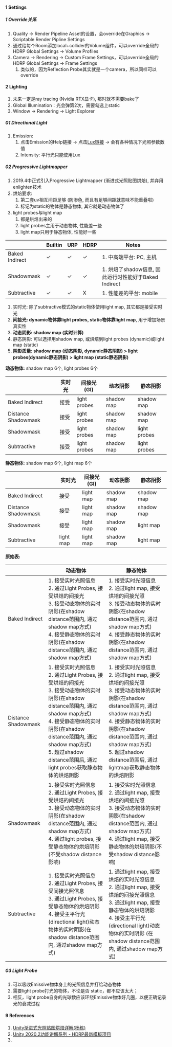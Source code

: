 



#### 1 Settings

##### 1 Override关系

1. Quality → Render Pipeline Asset的设置，会override在Graphics → Scriptable Render Pipline Settings
2. 通过给每个Room添加local+collider的Volume组件，可以override全局的HDRP Global Settings → Volume Profiles
3. Camera → Rendering → Custom Frame Settings，可以override全局的HDRP Global Settings → Frame Settings
   1. 类似的，因为Reflection Probe其实就是一个camera，所以同样可以override



#### 2 Lighting

1. 未来一定是ray tracing (Nvidia RTX显卡), 那时就不需要bake了
1. Global Illumination：光会弹第2次，需要勾选上static
1. Window → Rendering  → Light Explorer



##### 01 Directional Light

1. Emission:
   1. 点击Emission的Help链接 → 点击[Lux链接](https://docs.unity3d.com/Packages/com.unity.render-pipelines.high-definition@13.1/manual/Physical-Light-Units.html#Lux)  → 会有各种情况下光照参数数值
   2. Intensity: 平行光只能使用Lux



##### 02 Progressive Lightmapper

1. 2019.4中正式引入Progressive Lightmapper (渐进式光照贴图烘焙), 并弃用enlighten技术
2. 烘焙要求: 
   1. 第二套uv相互间距足够 (防渗色, 而且有足够间距就意味不能重叠啦)
   2. 标记为static的物体是静态物体, 其它就是动态物体了
3. light probes与light map
   1. 都是烘焙出来的
   2. light probes主用于动态物体, 性能差一些
   3. light map只用于静态物体, 性能好一些



|                | Builtin | URP  | HDRP | Notes                                                 |
| -------------- | ------- | ---- | ---- | ----------------------------------------------------- |
| Baked Indirect | ✓       | ✓    | ✓    | 1. 中高端平台: PC, 主机                               |
| Shadowmask     | ✓       | ✓    | ✓    | 1. 烘焙了shadow信息, 因此运行时性能好于Baked Indirect |
| Subtractive    | ✓       | ✓    | X    | 1. 性能差的平台: mobile                               |



1. 实时光: 除了subtractive模式的static物体使用light map, 其它都是接受实时光
2. **间接光: dynamic物体靠light probes, static物体靠light map**, 用于增加场景真实性
3. **动态阴影: shadow map (实时计算)**
4. 静态阴影: 可以选择用shadow map, 或烘焙到light probes (dynamic)或light map (static)
5. **阴影质量: shadow map (动态阴影, dynamic静态阴影) > light probes(dynamic静态阴影) > light map (static静态阴影)**



**动态物体:** shadow map 6个, light probes 6个

|                     | 实时光 | 间接光(GI)   | 动态阴影   | 静态阴影     |
| ------------------- | ------ | ------------ | ---------- | ------------ |
| Baked Indirect      | 接受   | light probes | shadow map | shadow map   |
| Distance Shadowmask | 接受   | light probes | shadow map | shadow map   |
| Shadowmask          | 接受   | light probes | shadow map | light probes |
| Subtractive         | 接受   | light probes | shadow map | light probes |



**静态物体:** shadow map 6个, light map 6个 

|                     | 实时光    | 间接光(GI) | 动态阴影   | 静态阴影   |
| ------------------- | --------- | ---------- | ---------- | ---------- |
| Baked Indirect      | 接受      | light map  | shadow map | shadow map |
| Distance Shadowmask | 接受      | light map  | shadow map | shadow map |
| Shadowmask          | 接受      | light map  | shadow map | light map  |
| Subtractive         | light map | light map  | shadow map | light map  |



**原始表:**

|                     | 动态物体                                                     | 静态物体                                                     |
| ------------------- | ------------------------------------------------------------ | ------------------------------------------------------------ |
| Baked Indirect      | 1. 接受实时光照信息<br />2. 通过Light Probes, 接受烘焙的间接光<br />3. 接受动态物体的实时阴影(在shadow distance范围内, 通过shadow map方式)<br />4. 接受静态物体的实时阴影(在shadow distance范围内, 通过shadow map方式) | 1. 接受实时光照信息<br />2. 通过light map,  接受烘培的间接光照<br />3. 接受动态物体的实时阴影(在shadow distance范围内, 通过shadow map方式)<br />4. 接受静态物体的实时阴影(在shadow distance范围内, 通过shadow map方式) |
| Distance Shadowmask | 1. 接受实时光照信息<br />2. 通过Light Probes, 接受烘焙的间接光<br />3. 接受动态物体的实时阴影(在shadow distance范围内, 通过shadow map方式)<br />4. 接受静态物体的实时阴影(在shadow distance范围内, 通过shadow map方式)<br />5. 超过shadow distance范围后, 通过light probes获取静态物体的烘焙阴影 | 1. 接受实时光照信息<br />2. 通过light map,  接受烘培的间接光照<br />3. 接受动态物体的实时阴影(在shadow distance范围内, 通过shadow map方式)<br />4. 接受静态物体的实时阴影(在shadow distance范围内, 通过shadow map方式)<br />5. 超过shadow distance范围后, 通过lightmap获取静态物体的烘焙阴影 |
| Shadowmask          | 1. 接受实时光照信息<br />2. 通过Light Probes, 接受烘焙的间接光<br />3. 接受动态物体的实时阴影(在shadow distance范围内, 通过shadow map方式)<br />4. 通过light probes, 接受静态物体的烘焙阴影(不受shadow distance影响) | 1. 接受实时光照信息<br />2. 通过light map,  接受烘培的间接光照<br />3. 接受动态物体的实时阴影(在shadow distance范围内, 通过shadow map方式)<br />4. 通过light map, 接受静态物体的烘焙阴影(不受shadow distance影响) |
| Subtractive         | 1. 接受实时光照信息<br />2. 通过Light Probes, 接受间接光照信息<br />3. 通过Light Probes, 接受静态物体的烘焙阴影<br />4. 接受主平行光(directional light)动态物体的实时阴影(在shadow distance范围内, 通过shadow map方式) | 1. 通过light map, 接受烘焙的实时光照信息<br />2. 通过light map, 接受烘焙的间接光照信息<br />3. 通过light map, 接受静态物体的烘焙阴影<br />4. 接受主平行光(directional light)动态物体的实时阴影 (在shadow distance范围内, 通过shadow map方式) |



##### 03 Light Probe

1. 可以吸收Emissive物体身上的光照信息并打给动态物体
2. 需要light probe打光的物体，不论是否 static，都不应该太大；
3. 相反，light probe自身的光球数应该环绕Emissive物体好几圈，以便正确记录光的衰减过程



#### 9 References

1. [Unity渐进式光照贴图烘焙详解(杨栋)](https://zhuanlan.zhihu.com/p/157992819)
2. [Unity 2020.2功能讲解系列 - HDRP最新模板项目](https://www.bilibili.com/video/BV1wK4y1s7xy)
2. 